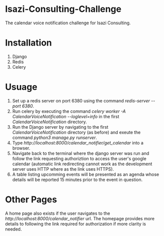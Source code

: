 # Isazi-Consulting-Challenge
The calendar voice notification challenge for Isazi Consulting.

# Installation
1. Django
2. Redis
3. Celery

# Usuage
1. Set up a redis server on port 6380 using the command *redis-server --port 6380*.
2. Run celery by executing the command *celery worker -A CalendarVoiceNotification --loglevel=info* in the first _CalendarVoiceNotification_ directory.
3. Run the Django server by navigating to the first _CalendarVoiceNotification_ directory (as before) and exeute the command *python3 manage.py runserver*.
4. Type *http://localhost:8000/calendar_notifier/get_calendar* into a browser.
5. Navigate back to the terminal where the django server was run and follow the link requesting authoriztion to access the user's google calendar (automatic link redirecting cannot work as the development server uses HTTP where as the link uses HTTPS).
6. A table listing upcomming events will be presented as an agenda whose details will be reported 15 minutes prior to the event in question.

# Other Pages
A home page also exists if the user navigates to the *http://localhost:8000/calendar_notifier* url. The homepage provides more details to following the link required for authorization if more clarity is needed.

